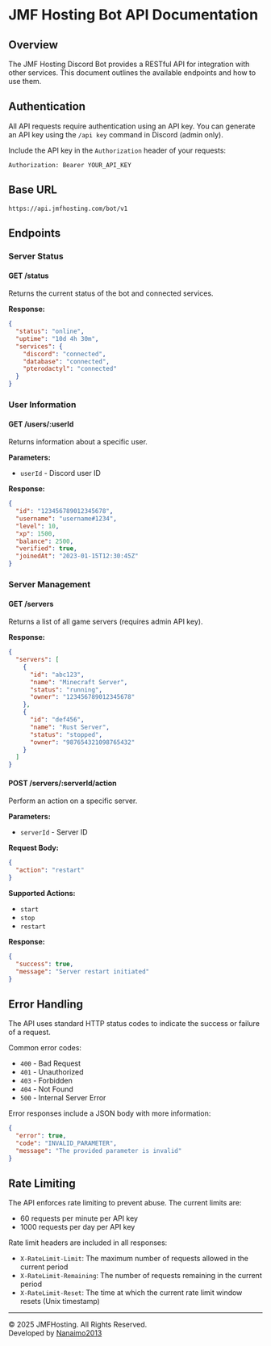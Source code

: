 # JMF Hosting Bot API Documentation

## Overview

The JMF Hosting Discord Bot provides a RESTful API for integration with other services. This document outlines the available endpoints and how to use them.

## Authentication

All API requests require authentication using an API key. You can generate an API key using the `/api key` command in Discord (admin only).

Include the API key in the `Authorization` header of your requests:

```
Authorization: Bearer YOUR_API_KEY
```

## Base URL

```
https://api.jmfhosting.com/bot/v1
```

## Endpoints

### Server Status

#### GET /status

Returns the current status of the bot and connected services.

**Response:**

```json
{
  "status": "online",
  "uptime": "10d 4h 30m",
  "services": {
    "discord": "connected",
    "database": "connected",
    "pterodactyl": "connected"
  }
}
```

### User Information

#### GET /users/:userId

Returns information about a specific user.

**Parameters:**

- `userId` - Discord user ID

**Response:**

```json
{
  "id": "123456789012345678",
  "username": "username#1234",
  "level": 10,
  "xp": 1500,
  "balance": 2500,
  "verified": true,
  "joinedAt": "2023-01-15T12:30:45Z"
}
```

### Server Management

#### GET /servers

Returns a list of all game servers (requires admin API key).

**Response:**

```json
{
  "servers": [
    {
      "id": "abc123",
      "name": "Minecraft Server",
      "status": "running",
      "owner": "123456789012345678"
    },
    {
      "id": "def456",
      "name": "Rust Server",
      "status": "stopped",
      "owner": "987654321098765432"
    }
  ]
}
```

#### POST /servers/:serverId/action

Perform an action on a specific server.

**Parameters:**

- `serverId` - Server ID

**Request Body:**

```json
{
  "action": "restart"
}
```

**Supported Actions:**

- `start`
- `stop`
- `restart`

**Response:**

```json
{
  "success": true,
  "message": "Server restart initiated"
}
```

## Error Handling

The API uses standard HTTP status codes to indicate the success or failure of a request.

Common error codes:

- `400` - Bad Request
- `401` - Unauthorized
- `403` - Forbidden
- `404` - Not Found
- `500` - Internal Server Error

Error responses include a JSON body with more information:

```json
{
  "error": true,
  "code": "INVALID_PARAMETER",
  "message": "The provided parameter is invalid"
}
```

## Rate Limiting

The API enforces rate limiting to prevent abuse. The current limits are:

- 60 requests per minute per API key
- 1000 requests per day per API key

Rate limit headers are included in all responses:

- `X-RateLimit-Limit`: The maximum number of requests allowed in the current period
- `X-RateLimit-Remaining`: The number of requests remaining in the current period
- `X-RateLimit-Reset`: The time at which the current rate limit window resets (Unix timestamp)

---

© 2025 JMFHosting. All Rights Reserved.  
Developed by [Nanaimo2013](https://github.com/Nanaimo2013) 